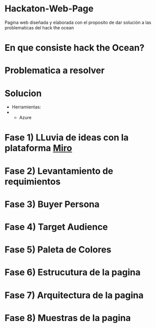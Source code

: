 # Hackaton-Web-Page
Pagina web diseñada y elaborada con el proposito de dar solución a las problematicas del hack the ocean
# En que consiste hack the Ocean?

# Problematica a resolver

# Solucion
- Herramientas:
- - Azure


# Fase 1) LLuvia de ideas con la plataforma [Miro](https://miro.com/es/)
# Fase 2) Levantamiento de requimientos
# Fase 3) Buyer Persona
# Fase 4) Target Audience
# Fase 5) Paleta de Colores
# Fase 6) Estrucutura de la pagina
# Fase 7) Arquitectura de la pagina
# Fase 8) Muestras de la pagina 
